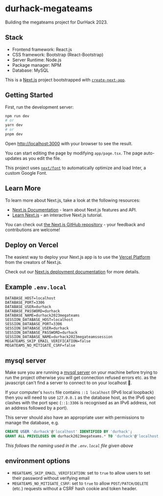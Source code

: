 # durhack-megateams

Building the megateams project for DurHack 2023.

## Stack
- Frontend framework: React.js
- CSS framework: Bootstrap (React-Bootstrap)
- Server Runtime: Node.js
- Package manager: NPM
- Database: MySQL


This is a [Next.js](https://nextjs.org/) project bootstrapped with [`create-next-app`](https://github.com/vercel/next.js/tree/canary/packages/create-next-app).

## Getting Started

First, run the development server:

```bash
npm run dev
# or
yarn dev
# or
pnpm dev
```

Open [http://localhost:3000](http://localhost:3000) with your browser to see the result.

You can start editing the page by modifying `app/page.tsx`. The page auto-updates as you edit the file.

This project uses [`next/font`](https://nextjs.org/docs/basic-features/font-optimization) to automatically optimize and load Inter, a custom Google Font.

## Learn More

To learn more about Next.js, take a look at the following resources:

- [Next.js Documentation](https://nextjs.org/docs) - learn about Next.js features and API.
- [Learn Next.js](https://nextjs.org/learn) - an interactive Next.js tutorial.

You can check out [the Next.js GitHub repository](https://github.com/vercel/next.js/) - your feedback and contributions are welcome!

## Deploy on Vercel

The easiest way to deploy your Next.js app is to use the [Vercel Platform](https://vercel.com/new?utm_medium=default-template&filter=next.js&utm_source=create-next-app&utm_campaign=create-next-app-readme) from the creators of Next.js.

Check out our [Next.js deployment documentation](https://nextjs.org/docs/deployment) for more details.

## Example `.env.local`

```dotenv
DATABASE_HOST=localhost
DATABASE_PORT=3306
DATABASE_USER=durhack
DATABASE_PASSWORD=durhack
DATABASE_NAME=durhack2023megateams
SESSION_DATABASE_HOST=localhost
SESSION_DATABASE_PORT=3306
SESSION_DATABASE_USER=durhack
SESSION_DATABASE_PASSWORD=durhack
SESSION_DATABASE_NAME=durhack2023megateamssession
MEGATEAMS_SKIP_EMAIL_VERIFICATION=false
MEGATEAMS_NO_MITIGATE_CSRF=false
```

## mysql server

Make sure you are running a [mysql server](https://dev.mysql.com/doc/refman/8.1/en/installing.html) 
on your machine before trying to run the project otherwise you will get connection refused errors etc.
as the javascript can't find a server to connect to on your localhost 🥲.

If your computer's `hosts` file contains `::1 localhost` (IPv6 local loopback) then you will need to use 
`127.0.0.1` as the database host, as the IPv6 spec clashes with the port spec (`::1:3306` is recognised as an IPv6 address,
not an address followed by a port).

This server should also have an appropriate user with permissions to manage the database, e.g.
```sql
CREATE USER 'durhack'@'localhost' IDENTIFIED BY 'durhack';
GRANT ALL PRIVILEGES ON durhack2023megateams.* TO 'durhack'@'localhost'
```
_This follows the naming used in the `.env.local` file given above_


## environment options
- `MEGATEAMS_SKIP_EMAIL_VERIFICATION`: set to `true` to allow users to set their password without verifying email
- `MEGATEAMS_NO_MITIGATE_CSRF`: set to `true` to allow `POST/PATCH/DELETE` (etc.) requests 
without a CSRF hash cookie and token header.
